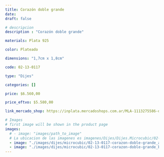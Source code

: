 ```yaml
---
title: Corazón doble grande
date: 
draft: false

# descripcion
description : "Corazón doble grande"

materials: Plata 925

color: Plateado

dimensions: "1,7cm x 1,8cm"

code: 02-13-0117

type: "Dijes"

categories: []

price: $6.560,00

price_eftvo: $5.580,00

link_mercado_shop: https://inplata.mercadoshops.com.ar/MLA-1113275586-dije-plata-corazón-doble-grande-con-cristales-cubic-_JM

# Images
# first image will be shown in the product page
images:
  # - image: "images/path_to_image"
  # La ubicacion de las imagenes es imagenes/Dijes/Dijes.Microcubic/02-13-0117-corazon-doble-grande
  - image: "./images/dijes/microcubic/02-13-0117-corazon-doble-grande_a.JPG"
  - image: "./images/dijes/microcubic/02-13-0117-corazon-doble-grande_b.JPG"
---
```

